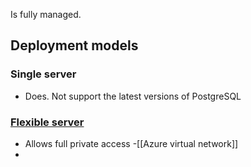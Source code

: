 Is fully managed.
## Deployment models
### Single server
- Does. Not support the latest versions of PostgreSQL


### [Flexible server](https://learn.microsoft.com/en-us/azure/postgresql/flexible-server/overview)
- Allows full private access -[[Azure virtual network]]
- 


